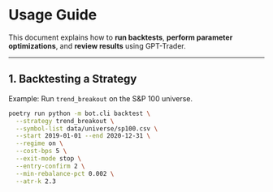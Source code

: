 # Usage Guide

This document explains how to **run backtests**, **perform parameter optimizations**, and **review results** using GPT-Trader.

---

## 1. Backtesting a Strategy

Example: Run `trend_breakout` on the S&P 100 universe.

```bash
poetry run python -m bot.cli backtest \
  --strategy trend_breakout \
  --symbol-list data/universe/sp100.csv \
  --start 2019-01-01 --end 2020-12-31 \
  --regime on \
  --cost-bps 5 \
  --exit-mode stop \
  --entry-confirm 2 \
  --min-rebalance-pct 0.002 \
  --atr-k 2.3
